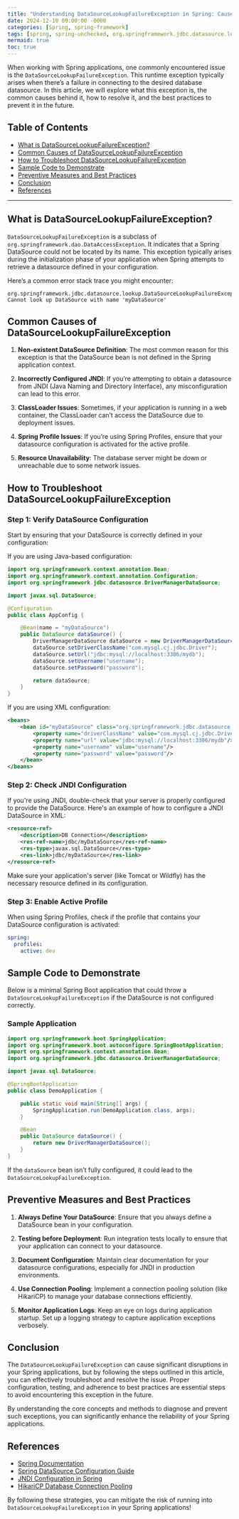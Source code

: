 ```yaml
---
title: "Understanding DataSourceLookupFailureException in Spring: Causes, Solutions, and Best Practices"
date: 2024-12-10 09:00:00 -0000
categories: [Spring, spring-framework]
tags: [spring, spring-unchecked, org.springframework.jdbc.datasource.lookup]
mermaid: true
toc: true
---
```



When working with Spring applications, one commonly encountered issue is the `DataSourceLookupFailureException`. This runtime exception typically arises when there’s a failure in connecting to the desired database datasource. In this article, we will explore what this exception is, the common causes behind it, how to resolve it, and the best practices to prevent it in the future. 

## Table of Contents

- [What is DataSourceLookupFailureException?](#what-is-datasourcelookupfailureexception)
- [Common Causes of DataSourceLookupFailureException](#common-causes-of-datasourcelookupfailureexception)
- [How to Troubleshoot DataSourceLookupFailureException](#how-to-troubleshoot-datasourcelookupfailureexception)
- [Sample Code to Demonstrate](#sample-code-to-demonstrate)
- [Preventive Measures and Best Practices](#preventive-measures-and-best-practices)
- [Conclusion](#conclusion)
- [References](#references)

---

## What is DataSourceLookupFailureException?

`DataSourceLookupFailureException` is a subclass of `org.springframework.dao.DataAccessException`. It indicates that a Spring DataSource could not be located by its name. This exception typically arises during the initialization phase of your application when Spring attempts to retrieve a datasource defined in your configuration.

Here’s a common error stack trace you might encounter:

```
org.springframework.jdbc.datasource.lookup.DataSourceLookupFailureException: Cannot look up DataSource with name 'myDataSource'
```

## Common Causes of DataSourceLookupFailureException

1. **Non-existent DataSource Definition**: The most common reason for this exception is that the DataSource bean is not defined in the Spring application context.

2. **Incorrectly Configured JNDI**: If you’re attempting to obtain a datasource from JNDI (Java Naming and Directory Interface), any misconfiguration can lead to this error.

3. **ClassLoader Issues**: Sometimes, if your application is running in a web container, the ClassLoader can’t access the DataSource due to deployment issues.

4. **Spring Profile Issues**: If you’re using Spring Profiles, ensure that your datasource configuration is activated for the active profile.

5. **Resource Unavailability**: The database server might be down or unreachable due to some network issues.

## How to Troubleshoot DataSourceLookupFailureException

### Step 1: Verify DataSource Configuration

Start by ensuring that your DataSource is correctly defined in your configuration:

If you are using Java-based configuration:

```java
import org.springframework.context.annotation.Bean;
import org.springframework.context.annotation.Configuration;
import org.springframework.jdbc.datasource.DriverManagerDataSource;

import javax.sql.DataSource;

@Configuration
public class AppConfig {

    @Bean(name = "myDataSource")
    public DataSource dataSource() {
        DriverManagerDataSource dataSource = new DriverManagerDataSource();
        dataSource.setDriverClassName("com.mysql.cj.jdbc.Driver");
        dataSource.setUrl("jdbc:mysql://localhost:3306/mydb");
        dataSource.setUsername("username");
        dataSource.setPassword("password");

        return dataSource;
    }
}
```

If you are using XML configuration:

```xml
<beans>
    <bean id="myDataSource" class="org.springframework.jdbc.datasource.DriverManagerDataSource">
        <property name="driverClassName" value="com.mysql.cj.jdbc.Driver"/>
        <property name="url" value="jdbc:mysql://localhost:3306/mydb"/>
        <property name="username" value="username"/>
        <property name="password" value="password"/>
    </bean>
</beans>
```

### Step 2: Check JNDI Configuration

If you're using JNDI, double-check that your server is properly configured to provide the DataSource. Here's an example of how to configure a JNDI DataSource in XML:

```xml
<resource-ref>
    <description>DB Connection</description>
    <res-ref-name>jdbc/myDataSource</res-ref-name>
    <res-type>javax.sql.DataSource</res-type>
    <res-link>jdbc/myDataSource</res-link>
</resource-ref>
```

Make sure your application's server (like Tomcat or Wildfly) has the necessary resource defined in its configuration.

### Step 3: Enable Active Profile

When using Spring Profiles, check if the profile that contains your DataSource configuration is activated:

```yaml
spring:
  profiles:
    active: dev
```

## Sample Code to Demonstrate

Below is a minimal Spring Boot application that could throw a `DataSourceLookupFailureException` if the DataSource is not configured correctly.

### Sample Application

```java
import org.springframework.boot.SpringApplication;
import org.springframework.boot.autoconfigure.SpringBootApplication;
import org.springframework.context.annotation.Bean;
import org.springframework.jdbc.datasource.DriverManagerDataSource;

import javax.sql.DataSource;

@SpringBootApplication
public class DemoApplication {

    public static void main(String[] args) {
        SpringApplication.run(DemoApplication.class, args);
    }

    @Bean
    public DataSource dataSource() {
        return new DriverManagerDataSource();
    }
}
```

If the `dataSource` bean isn’t fully configured, it could lead to the `DataSourceLookupFailureException`.

## Preventive Measures and Best Practices

1. **Always Define Your DataSource**: Ensure that you always define a DataSource bean in your configuration.

2. **Testing before Deployment**: Run integration tests locally to ensure that your application can connect to your datasource.

3. **Document Configuration**: Maintain clear documentation for your datasource configurations, especially for JNDI in production environments.

4. **Use Connection Pooling**: Implement a connection pooling solution (like HikariCP) to manage your database connections efficiently.

5. **Monitor Application Logs**: Keep an eye on logs during application startup. Set up a logging strategy to capture application exceptions verbosely.

## Conclusion

The `DataSourceLookupFailureException` can cause significant disruptions in your Spring applications, but by following the steps outlined in this article, you can effectively troubleshoot and resolve the issue. Proper configuration, testing, and adherence to best practices are essential steps to avoid encountering this exception in the future.

By understanding the core concepts and methods to diagnose and prevent such exceptions, you can significantly enhance the reliability of your Spring applications.

## References

- [Spring Documentation](https://docs.spring.io/spring-framework/docs/current/reference/html/)
- [Spring DataSource Configuration Guide](https://docs.spring.io/spring-framework/docs/current/reference/html/data-access.html#jdbc-datasource)
- [JNDI Configuration in Spring](https://www.baeldung.com/spring-jndi)
- [HikariCP Database Connection Pooling](https://github.com/brettwooldridge/HikariCP)

By following these strategies, you can mitigate the risk of running into `DataSourceLookupFailureException` in your Spring applications!